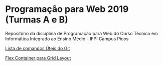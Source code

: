 # Programação para Web 2019 (Turmas A e B)
Repositório da disciplina de Programação para Web do Curso Técnico em Informática Integrado ao Ensino Médio - IFPI Campus Picos


[Lista de comandos Úteis do Git](https://gist.github.com/jesielviana/79b444d60933248e649d45e4ebbf0fb5)

[Flex Container para Grid Layout](https://origamid.com/projetos/flexbox-guia-completo/)
